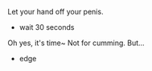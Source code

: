 Let your hand off your penis.

- wait 30 seconds

Oh yes, it's time~
Not for cumming.
But...

- edge

